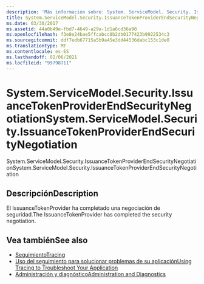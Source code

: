 ```yaml
---
description: 'Más información sobre: System. ServiceModel. Security. IssuanceTokenProviderEndSecurityNegotiation'
title: System.ServiceModel.Security.IssuanceTokenProviderEndSecurityNegotiation
ms.date: 03/30/2017
ms.assetid: 44a0b49e-fbd7-4649-a29a-1d1a6cd36a90
ms.openlocfilehash: f3e8e24bae5ffcabcc0b2db0177423b9922534c3
ms.sourcegitcommit: ddf7edb67715a5b9a45e3dd44536dabc153c1de0
ms.translationtype: MT
ms.contentlocale: es-ES
ms.lasthandoff: 02/06/2021
ms.locfileid: "99798711"
---
```

# <a name="systemservicemodelsecurityissuancetokenproviderendsecuritynegotiation"></a><span data-ttu-id="d5bce-103">System.ServiceModel.Security.IssuanceTokenProviderEndSecurityNegotiation</span><span class="sxs-lookup"><span data-stu-id="d5bce-103">System.ServiceModel.Security.IssuanceTokenProviderEndSecurityNegotiation</span></span>

<span data-ttu-id="d5bce-104">System.ServiceModel.Security.IssuanceTokenProviderEndSecurityNegotiation</span><span class="sxs-lookup"><span data-stu-id="d5bce-104">System.ServiceModel.Security.IssuanceTokenProviderEndSecurityNegotiation</span></span>  
  
## <a name="description"></a><span data-ttu-id="d5bce-105">Descripción</span><span class="sxs-lookup"><span data-stu-id="d5bce-105">Description</span></span>  

 <span data-ttu-id="d5bce-106">El IssuanceTokenProvider ha completado una negociación de seguridad.</span><span class="sxs-lookup"><span data-stu-id="d5bce-106">The IssuanceTokenProvider has completed the security negotiation.</span></span>  
  
## <a name="see-also"></a><span data-ttu-id="d5bce-107">Vea también</span><span class="sxs-lookup"><span data-stu-id="d5bce-107">See also</span></span>

- [<span data-ttu-id="d5bce-108">Seguimiento</span><span class="sxs-lookup"><span data-stu-id="d5bce-108">Tracing</span></span>](index.md)
- [<span data-ttu-id="d5bce-109">Uso del seguimiento para solucionar problemas de su aplicación</span><span class="sxs-lookup"><span data-stu-id="d5bce-109">Using Tracing to Troubleshoot Your Application</span></span>](using-tracing-to-troubleshoot-your-application.md)
- [<span data-ttu-id="d5bce-110">Administración y diagnóstico</span><span class="sxs-lookup"><span data-stu-id="d5bce-110">Administration and Diagnostics</span></span>](../index.md)
